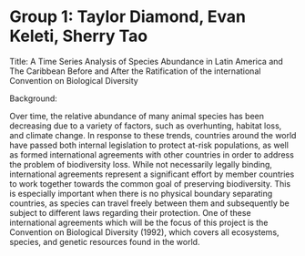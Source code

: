 # Group 1: Taylor Diamond, Evan Keleti, Sherry Tao

Title:
A Time Series Analysis of Species Abundance in Latin America and The Caribbean Before and After the Ratification of the international Convention on Biological Diversity

Background:

Over time, the relative abundance of many animal species has been decreasing due to a variety of factors, such as overhunting, habitat loss, and climate change.
In response to these trends, countries around the world have passed both internal legislation to protect at-risk populations,
as well as formed international agreements with other countries in order to address the problem of biodiversity loss.
While not necessarily legally binding, international agreements represent a significant effort by member countries to work together towards the common goal of
preserving biodiversity. This is especially important when there is no physical boundary separating countries, as species can travel freely between them and
subsequently be subject to different laws regarding their protection. One of these international agreements which will be the focus of this project is the
Convention on Biological Diversity (1992), which covers all ecosystems, species, and genetic resources found in the world. 

